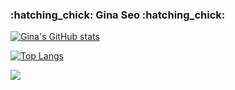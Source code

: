 <h3> :hatching_chick: Gina Seo :hatching_chick: </h3>

[![Gina's GitHub stats](https://github-readme-stats.vercel.app/api?username=ginaseo)](https://github.com/ginaseo/github-readme-stats)

[![Top Langs](https://github-readme-stats.vercel.app/api/top-langs/?username=ginaseo)](https://github.com/ginaseo/github-readme-stats)

<!--  [![Solved.ac
프로필](http://mazassumnida.wtf/api/mini/generate_badge?boj=iamginaseo)](https://solved.ac/iamginaseo)
<a href="https://hits.seeyoufarm.com"> -->
 <img src="https://hits.seeyoufarm.com/api/count/incr/badge.svg?url=https%3A%2F%2Fgithub.com%2Fginaseo&count_bg=%23A2C83D&title_bg=%23555555&icon=github.svg&icon_color=%23E7E7E7&title=Github&edge_flat=false"/></a>
